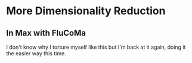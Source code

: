 # More Dimensionality Reduction
## In Max with FluCoMa

I don't know why I torture myself like this but I'm back at it again, doing it the easier way this time.

